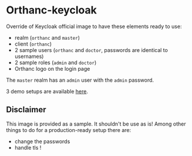 <!--
SPDX-FileCopyrightText: 2022 - 2024 Orthanc Team SRL <info@orthanc.team>

SPDX-License-Identifier: CC0-1.0
-->

# Orthanc-keycloak

Override of Keycloak official image to have these elements ready to use:
- realm (`orthanc` and `master`)
- client (`orthanc`)
- 2 sample users (`orthanc` and `doctor`, passwords are identical to usernames)
- 2 sample roles (`admin` and `doctor`)
- Orthanc logo on the login page

The `master` realm has an `admin` user with the `admin` password.

3 demo setups are available [here](https://github.com/orthanc-team/orthanc-auth-service/tree/main/minimal-setup).

## Disclaimer
This image is provided as a sample. It shouldn't be use as is!
Among other things to do for a production-ready setup there are:
- change the passwords
- handle tls !
